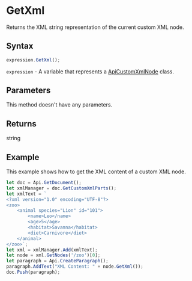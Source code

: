 # GetXml

Returns the XML string representation of the current custom XML node.

## Syntax

```javascript
expression.GetXml();
```

`expression` - A variable that represents a [ApiCustomXmlNode](../ApiCustomXmlNode.md) class.

## Parameters

This method doesn't have any parameters.

## Returns

string

## Example

This example shows how to get the XML content of a custom XML node.

```javascript editor-docx
let doc = Api.GetDocument();
let xmlManager = doc.GetCustomXmlParts();
let xmlText = `
<?xml version="1.0" encoding="UTF-8"?>
<zoo>
    <animal species="Lion" id="101">
        <name>Leo</name>
        <age>5</age>
        <habitat>Savanna</habitat>
        <diet>Carnivore</diet>
    </animal>
</zoo>`;
let xml = xmlManager.Add(xmlText);
let node = xml.GetNodes('/zoo')[0];
let paragraph = Api.CreateParagraph();
paragraph.AddText("XML Content: " + node.GetXml());
doc.Push(paragraph);
```

